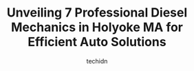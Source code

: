 ---
layout: ampstory
image: https://images.unsplash.com/photo-1617498115469-2a7ee098a575?ixlib=rb-4.0.3&ixid=MnwxMjA3fDB8MHxwaG90by1wYWdlfHx8fGVufDB8fHx8&auto=format&fit=crop&w=640&h=853&q=80
author: techidn
featured: false
description: When it comes to finding reliable automotive experts in Holyoke MA, USA, look no further than the 7 best Diesel Mechanic in the area. With their exceptional skills and dedication to providin
title: Unveiling 7 Professional Diesel Mechanics in Holyoke MA for Efficient Auto Solutions
cover:
   title: Unveiling 7 Professional Diesel Mechanics in Holyoke MA for Efficient Auto Solutions
   subtitle: Rickpate
   background: https://images.unsplash.com/photo-1617498115469-2a7ee098a575?ixlib=rb-4.0.3&ixid=MnwxMjA3fDB8MHxwaG90by1wYWdlfHx8fGVufDB8fHx8&auto=format&fit=crop&w=640&h=853&q=80

pages: 
 - layout: thirds
   top: <h1>#1 NAPA Auto Parts - Motor Parts of Holyoke</h1>
   bottom: "<p>They have mostly every part you need in stock if they dont have it in stock they can get it</p>"
   background: https://www.knot35.com/toplist/wp-content/uploads/2023/06/best-diesel-mechanic-1-in-holyoke-ma-1685835570.png
   backgroundblur: true
 - layout: thirds
   top: <h1>#2 Mengel-DaFonte Auto Body Inc</h1>
   bottom: "<p>130 Maple St, Holyoke, MA 01040, United States</p>"
   background: https://www.knot35.com/toplist/wp-content/uploads/2023/06/best-diesel-mechanic-2-in-holyoke-ma-1685835570.jpeg
   cta:
      link: https://www.knot35.com/toplist/unveiling-7-professional-diesel-mechanics-in-holyoke-ma-for-efficient-auto-solutions/
      text: Unveiling 7 Professional Diesel Mechanics in Holyoke MA for Efficient Auto Solutions
 - layout: thirds
   top: <h1>#3 Holyoke Tire</h1>
   bottom: "<p>1274 Dwight St, Holyoke, MA 01040, United States</p>"
   background: https://www.knot35.com/toplist/wp-content/uploads/2023/06/best-diesel-mechanic-3-in-holyoke-ma-1685835571.jpeg
   cta:
      link: https://www.knot35.com/toplist/unveiling-7-professional-diesel-mechanics-in-holyoke-ma-for-efficient-auto-solutions/
      text: Unveiling 7 Professional Diesel Mechanics in Holyoke MA for Efficient Auto Solutions
 - layout: thirds
   top: <h1>#4 Oliver Auto Body Co</h1>
   bottom: "<p>1519 Dwight St, Holyoke, MA 01040, United States</p>"
   background: https://images.unsplash.com/photo-1533735380053-eb8d0759b24a?ixlib=rb-4.0.3&ixid=MnwxMjA3fDB8MHxwaG90by1wYWdlfHx8fGVufDB8fHx8&auto=format&fit=crop&w=640&h=853&q=80
   cta:
      link: https://www.knot35.com/toplist/unveiling-7-professional-diesel-mechanics-in-holyoke-ma-for-efficient-auto-solutions/
      text: Unveiling 7 Professional Diesel Mechanics in Holyoke MA for Efficient Auto Solutions
 - layout: thirds
   top: <h1>#5 Endangered Species Jeep</h1>
   bottom: "<p>155 Elm St in, Holyoke, MA 01040, United States</p>"
   background: https://images.unsplash.com/photo-1534312527009-56c7016453e6?ixlib=rb-4.0.3&ixid=MnwxMjA3fDB8MHxwaG90by1wYWdlfHx8fGVufDB8fHx8&auto=format&fit=crop&w=640&h=853&q=80
   cta:
      link: https://www.knot35.com/toplist/unveiling-7-professional-diesel-mechanics-in-holyoke-ma-for-efficient-auto-solutions/
      text: Unveiling 7 Professional Diesel Mechanics in Holyoke MA for Efficient Auto Solutions
 - layout: thirds
   top: <h1>#6 D E Bourque & Sons Automotive</h1>
   bottom: "<p>1280 Dwight St, Holyoke, MA 01040, United States</p>"
   background: https://images.unsplash.com/photo-1496096265110-f83ad7f96608?ixlib=rb-4.0.3&ixid=MnwxMjA3fDB8MHxwaG90by1wYWdlfHx8fGVufDB8fHx8&auto=format&fit=crop&w=640&h=853&q=80
   cta:
      link: https://www.knot35.com/toplist/unveiling-7-professional-diesel-mechanics-in-holyoke-ma-for-efficient-auto-solutions/
      text: Unveiling 7 Professional Diesel Mechanics in Holyoke MA for Efficient Auto Solutions
 - layout: thirds
   top: <h1>#7 Marcotte Commercial Truck Center</h1>
   bottom: "<p>933 Main St, Holyoke, MA 01040, United States</p>"
   background: https://images.unsplash.com/photo-1536745287225-21d689278fd1?ixlib=rb-4.0.3&ixid=MnwxMjA3fDB8MHxwaG90by1wYWdlfHx8fGVufDB8fHx8&auto=format&fit=crop&w=640&h=853&q=80
   cta:
      link: https://www.knot35.com/toplist/unveiling-7-professional-diesel-mechanics-in-holyoke-ma-for-efficient-auto-solutions/
      text: Unveiling 7 Professional Diesel Mechanics in Holyoke MA for Efficient Auto Solutions
 - layout: thirds
   middle: Continue reading...
   background: https://images.unsplash.com/photo-1518640467707-6811f4a6ab73?ixlib=rb-4.0.3&ixid=MnwxMjA3fDB8MHxwaG90by1wYWdlfHx8fGVufDB8fHx8&auto=format&fit=crop&w=640&h=853&q=80
   cta:
      link: https://www.knot35.com/toplist/unveiling-7-professional-diesel-mechanics-in-holyoke-ma-for-efficient-auto-solutions/
      text: Unveiling 7 Professional Diesel Mechanics in Holyoke MA for Efficient Auto Solutions
      
---